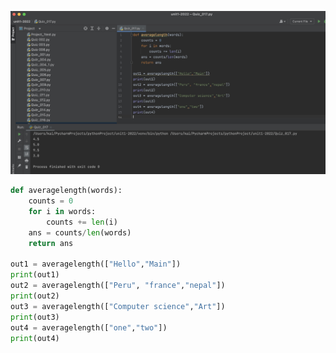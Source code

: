 ![Test](https://github.com/KaiFig/Unit_2/blob/main/Quizzes/Quiz_017_test.jpg)
```.py
def averagelength(words):
    counts = 0
    for i in words:
        counts += len(i)
    ans = counts/len(words)
    return ans

out1 = averagelength(["Hello","Main"])
print(out1)
out2 = averagelength(["Peru", "france","nepal"])
print(out2)
out3 = averagelength(["Computer science","Art"])
print(out3)
out4 = averagelength(["one","two"])
print(out4)
